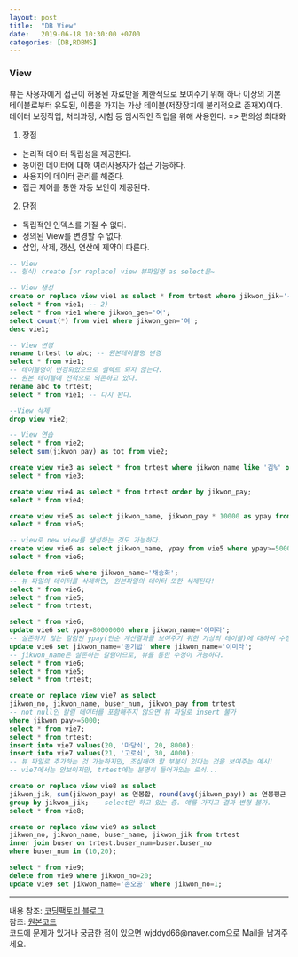 ```yaml
---
layout: post
title:  "DB View"
date:   2019-06-18 10:30:00 +0700
categories: [DB,RDBMS]
---
```


###  View
뷰는 사용자에게 접근이 허용된 자료만을 제한적으로 보여주기 위해 하나 이상의 기본 테이블로부터 유도된, 이름을 가지는 가상 테이블(저장장치에 불리적으로 존재X)이다.  
데이터 보정작업, 처리과정, 시험 등 임시적인 작업을 위해 사용한다. => 편의성 최대화  
1. 장점
 - 논리적 데이터 독립성을 제공한다.
 - 동이한 데이터에 대해 여러사용자가 접근 가능하다.
 - 사용자의 데이터 관리를 해준다.
 - 접근 제어를 통한 자동 보안이 제공된다.
2. 단점
 - 독립적인 인덱스를 가질 수 없다.
 - 정의된 View를 변경할 수 없다.
 - 삽입, 삭제, 갱신, 연산에 제약이 따른다.

```sql
-- View
-- 형식) create [or replace] view 뷰파일명 as select문~

-- View 생성
create or replace view vie1 as select * from trtest where jikwon_jik='사원'; -- 1)
select * from vie1; -- 2)
select * from vie1 where jikwon_gen='여';
select count(*) from vie1 where jikwon_gen='여';
desc vie1;

-- View 변경
rename trtest to abc; -- 원본테이블명 변경
select * from vie1; 
-- 테이블명이 변경되었으므로 셀렉트 되지 않는다. 
-- 원본 테이블에 전적으로 의존하고 있다.
rename abc to trtest;
select * from vie1; -- 다시 된다.

--View 삭제
drop view vie2; 

-- View 연습
select * from vie2;
select sum(jikwon_pay) as tot from vie2;

create view vie3 as select * from trtest where jikwon_name like '김%' or jikwon_name like '이%';
select * from vie3;

create view vie4 as select * from trtest order by jikwon_pay;
select * from vie4;

create view vie5 as select jikwon_name, jikwon_pay * 10000 as ypay from trtest;
select * from vie5;

-- view로 new view를 생성하는 것도 가능하다.
create view vie6 as select jikwon_name, ypay from vie5 where ypay>=50000000;
select * from vie6;

delete from vie6 where jikwon_name='채송화';
-- 뷰 파일의 데이터를 삭제하면, 원본파일의 데이터 또한 삭제된다!
select * from vie6;
select * from vie5;
select * from trtest;

select * from vie6;
update vie6 set ypay=80000000 where jikwon_name='이미라';
-- 실존하지 않는 칼럼인 ypay(단순 계산결과를 보여주기 위한 가상의 테이블)에 대하여 수정이 불가하다. 
update vie6 set jikwon_name='공기밥' where jikwon_name='이미라';
-- jikwon_name은 실존하는 칼럼이므로, 뷰를 통한 수정이 가능하다. 
select * from vie6;
select * from vie5;
select * from trtest;

create or replace view vie7 as select
jikwon_no, jikwon_name, buser_num, jikwon_pay from trtest 
-- not null인 칼럼 데이터를 포함해주지 않으면 뷰 파일로 insert 불가
where jikwon_pay>=5000;
select * from vie7; 
select * from trtest;
insert into vie7 values(20, '마당쇠', 20, 8000);
insert into vie7 values(21, '고로쇠', 30, 4000); 
-- 뷰 파일로 추가하는 것 가능하지만, 조심해야 할 부분이 있다는 것을 보여주는 예시!
-- vie7에서는 안보이지만, trtest에는 분명히 들어가있는 로쇠...

create or replace view vie8 as select
jikwon_jik, sum(jikwon_pay) as 연봉합, round(avg(jikwon_pay)) as 연봉평균 from trtest
group by jikwon_jik; -- select만 하고 있는 중. 얘를 가지고 결과 변형 불가.
select * from vie8;

create or replace view vie9 as select
jikwon_no, jikwon_name, buser_name, jikwon_jik from trtest
inner join buser on trtest.buser_num=buser.buser_no
where buser_num in (10,20);

select * from vie9;
delete from vie9 where jikwon_no=20;
update vie9 set jikwon_name='손오공' where jikwon_no=1;
```

<hr>
내용 참조: <a href="https://coding-factory.tistory.com/224">코딩팩토리 블로그</a><br>
참조: <a href="https://github.com/wjddyd66/DB/tree/master/View">원본코드</a><br>
코드에 문제가 있거나 궁금한 점이 있으면 wjddyd66@naver.com으로  Mail을 남겨주세요.